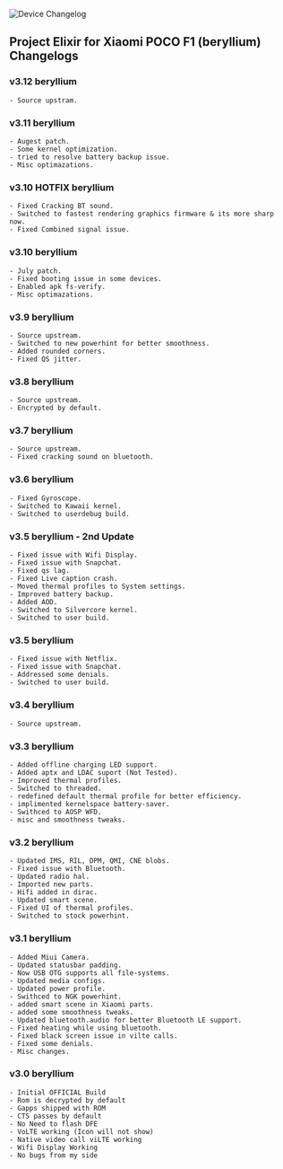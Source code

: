 ![Device Changelog](https://i.imgur.com/C0Wcdr5.png)

## Project Elixir for Xiaomi POCO F1 (beryllium) Changelogs

### v3.12 beryllium
```
- Source upstram.
```


### v3.11 beryllium
```
- Augest patch.
- Some kernel optimization.
- tried to resolve battery backup issue.
- Misc optimazations.
```


### v3.10 HOTFIX beryllium
```
- Fixed Cracking BT sound.
- Switched to fastest rendering graphics firmware & its more sharp now.
- Fixed Combined signal issue.
```


### v3.10 beryllium
```
- July patch.
- Fixed booting issue in some devices.
- Enabled apk fs-verify.
- Misc optimazations.
```


### v3.9 beryllium
```
- Source upstream.
- Switched to new powerhint for better smoothness.
- Added rounded corners.
- Fixed QS jitter.
```


### v3.8 beryllium
```
- Source upstream.
- Encrypted by default.
```


### v3.7 beryllium
```
- Source upstream.
- Fixed cracking sound on bluetooth.
```

### v3.6 beryllium
```
- Fixed Gyroscope.
- Switched to Kawaii kernel.
- Switched to userdebug build.
```

### v3.5 beryllium - 2nd Update
```
- Fixed issue with Wifi Display.
- Fixed issue with Snapchat.
- Fixed qs lag.
- Fixed Live caption crash.
- Moved thermal profiles to System settings.
- Improved battery backup.
- Added AOD.
- Switched to Silvercore kernel.
- Switched to user build.
```

### v3.5 beryllium
```
- Fixed issue with Netflix.
- Fixed issue with Snapchat.
- Addressed some denials.
- Switched to user build.
```

### v3.4 beryllium
```
- Source upstream.
```

### v3.3 beryllium
```
- Added offline charging LED support.
- Added aptx and LDAC suport (Not Tested).
- Improved thermal profiles.
- Switched to threaded.
- redefined default thermal profile for better efficiency.
- implimented kernelspace battery-saver.
- Swithced to AOSP WFD.
- misc and smoothness tweaks.
```

### v3.2 beryllium
```
- Updated IMS, RIL, DPM, QMI, CNE blobs.
- Fixed issue with Bluetooth.
- Updated radio hal.
- Imported new parts.
- Hifi added in dirac.
- Updated smart scene.
- Fixed UI of thermal profiles.
- Switched to stock powerhint.
```

### v3.1 beryllium
```
- Added Miui Camera.
- Updated statusbar padding.
- Now USB OTG supports all file-systems.
- Updated media configs.
- Updated power profile.
- Swithced to NGK powerhint.
- added smart scene in Xiaomi parts.
- added some smoothness tweaks.
- Updated bluetooth.audio for better Bluetooth LE support.
- Fixed heating while using bluetooth.
- Fixed black screen issue in vilte calls.
- Fixed some denials.
- Misc changes.
```

### v3.0 beryllium
```
- Initial OFFICIAL Build
- Rom is decrypted by default
- Gapps shipped with ROM
- CTS passes by default
- No Need to flash DFE
- VoLTE working (Icon will not show)
- Native video call viLTE working
- Wifi Display Working
- No bugs from my side
```
